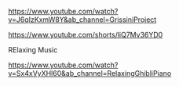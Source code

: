 https://www.youtube.com/watch?v=J6qIzKxmW8Y&ab_channel=GrissiniProject

https://www.youtube.com/shorts/liQ7Mv36YD0



RElaxing Music

https://www.youtube.com/watch?v=Sx4xVyXHl60&ab_channel=RelaxingGhibliPiano



